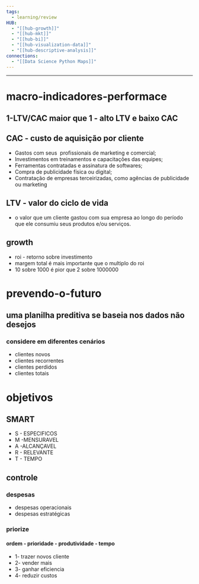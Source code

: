 ```yaml
---
tags:
  - learning/review
HUB:
  - "[[hub-growth]]"
  - "[[hub-mkt]]"
  - "[[hub-bi]]"
  - "[[hub-visualization-data]]"
  - "[[hub-descriptive-analysis]]"
connections:
  - "[[Data Science Python Maps]]"
---
```




--------------------------------------------

# macro-indicadores-performace

## 1-LTV/CAC maior que 1 - alto LTV  e baixo CAC

## CAC - custo de aquisição por cliente 

-   Gastos com seus  profissionais de marketing e comercial;
-   Investimentos em treinamentos e capacitações das equipes;
-   Ferramentas contratadas e assinatura de softwares;
-   Compra de publicidade física ou digital;
-   Contratação de empresas terceirizadas, como agências de publicidade ou marketing

## LTV - valor do ciclo de vida

- o valor que um cliente gastou com sua empresa ao longo do período que ele consumiu seus produtos e/ou serviços. 

## growth

- roi - retorno sobre investimento
- margem total é mais importante que o multiplo do roi 
- 10 sobre 1000 é pior que 2 sobre 1000000

# prevendo-o-futuro

## uma planilha preditiva se baseia nos dados não desejos

### considere em diferentes cenários

- clientes novos
- clientes recorrentes 
- clientes perdidos 
- clientes totais 

# objetivos

## SMART

- S - ESPECIFICOS
- M -MENSURAVEL
- A -ALCANÇAVEL
- R - RELEVANTE
- T - TEMPO

## controle

### despesas

- despesas operacionais
- despesas estratégicas

### priorize 

#### ordem - prioridade - produtividade - tempo

- 1- trazer novos cliente
- 2- vender mais 
- 3- ganhar eficiencia
- 4- reduzir custos

